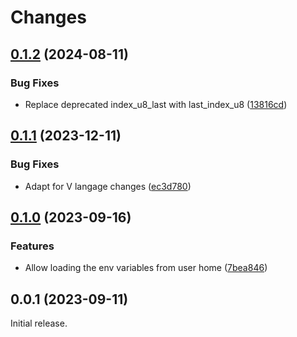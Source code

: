# Changes

## [0.1.2](https://github.com/prantlf/v-dotenv/compare/v0.1.1...v0.1.2) (2024-08-11)

### Bug Fixes

* Replace deprecated index_u8_last with last_index_u8 ([13816cd](https://github.com/prantlf/v-dotenv/commit/13816cd2031f4acdd781daa40a8e75e123da6fff))

## [0.1.1](https://github.com/prantlf/v-dotenv/compare/v0.1.0...v0.1.1) (2023-12-11)

### Bug Fixes

* Adapt for V langage changes ([ec3d780](https://github.com/prantlf/v-dotenv/commit/ec3d780e2da69d33b07e62a0cd7e981f26eb64d7))

## [0.1.0](https://github.com/prantlf/v-dotenv/compare/v0.0.1...v0.1.0) (2023-09-16)

### Features

* Allow loading the env variables from user home ([7bea846](https://github.com/prantlf/v-dotenv/commit/7bea84693255dc12813c95869b65e96d749c8d49))

## 0.0.1 (2023-09-11)

Initial release.
